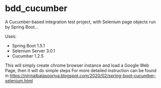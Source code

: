 # bdd_cucumber
A Cucumber-based integration test project, with Selenium page objects run by Spring Boot...

Uses:
 - Spring Boot 1.5.1
 - Selenium Server 3.0.1
 - Cucumber 1.2.5

This will simply create chrome browser instance and load a Google Web Page, then it will do simple steps
For more detailed instruction can be found in 
https://nirmalbalasooriya.blogspot.com/2020/02/spring-boot-cucumber-selenium.html